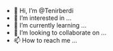 - 👋 Hi, I’m @Tenirberdi
- 👀 I’m interested in ...
- 🌱 I’m currently learning ...
- 💞️ I’m looking to collaborate on ...
- 📫 How to reach me ...

<!---
Tenirberdi/Tenirberdi is a ✨ special ✨ repository because its `README.md` (this file) appears on your GitHub profile.
You can click the Preview link to take a look at your changes.
--->
